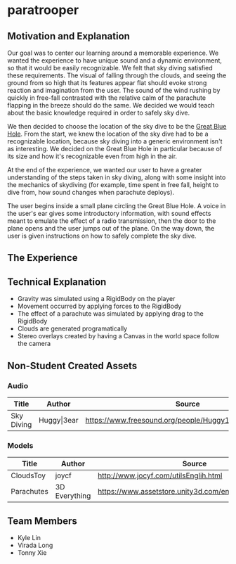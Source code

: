 # paratrooper
## Motivation and Explanation
Our goal was to center our learning around a memorable experience. We wanted the experience to have unique sound
and a dynamic environment, so that it would be easily recognizable. We felt that sky diving satisfied these requirements. The visual
of falling through the clouds, and seeing the ground from so high that its features appear flat should evoke strong reaction and
imagination from the user. The sound of the wind rushing by quickly in free-fall contrasted with the relative calm of the parachute
flapping in the breeze should do the same. We decided we would teach about the basic knowledge required in order to safely sky dive.

We then decided to choose the location of the sky dive to be the [Great Blue Hole](https://en.wikipedia.org/wiki/Great_Blue_Hole).
From the start, we knew the location of the sky dive had to be a recognizable location, because sky diving into a generic environment
isn't as interesting. We decided on the Great Blue Hole in particular because of its size and how it's recognizable even from high
in the air. 

At the end of the experience, we wanted our user to have a greater understanding of the steps taken in sky diving, along with some insight
into the mechanics of skydiving (for example, time spent in free fall, height to dive from, how sound changes when parachute deploys).

The user begins inside a small plane circling the Great Blue Hole.
A voice in the user's ear gives some introductory information, with sound effects meant to emulate the effect of a radio transmission, then
the door to the plane opens and the user jumps out of the plane. On the way down, the user is given instructions on how to safely complete
the sky dive.

## The Experience
## Technical Explanation
- Gravity was simulated using a RigidBody on the player
- Movement occurred by applying forces to the RigidBody
- The effect of a parachute was simulated by applying drag to the RigidBody
- Clouds are generated programatically
- Stereo overlays created by having a Canvas in the world space follow the camera

## Non-Student Created Assets
### Audio
| Title | Author | Source |
| --- | --- | --- |
| Sky Diving | Huggy\|3ear | https://www.freesound.org/people/Huggy13ear/packs/8657/ |
### Models
| Title | Author | Source |
| --- | --- | --- |
| CloudsToy | joycf | http://www.jocyf.com/utilsEnglih.html |
| Parachutes | 3D Everything | https://www.assetstore.unity3d.com/en/#!/content/40565 |
## Team Members
- Kyle Lin
- Virada Long
- Tonny Xie
